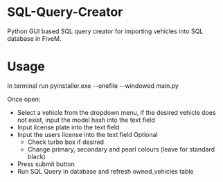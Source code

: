 # SQL-Query-Creator
Python GUI based SQL query creator for importing vehicles into SQL database in FiveM. 

# Usage
In terminal run pyinstaller.exe --onefile --windowed main.py

Once open:
- Select a vehicle from the dropdown menu, if the desired vehicle does not exist, input the model hash into the text field
- Input license plate into the text field
- Input the users license into the text field
   Optional
   - Check turbo box if desired
   - Change primary, secondary and pearl colours (leave for standard black)
- Press submit button
- Run SQL Query in database and refresh owned_vehicles table
 
